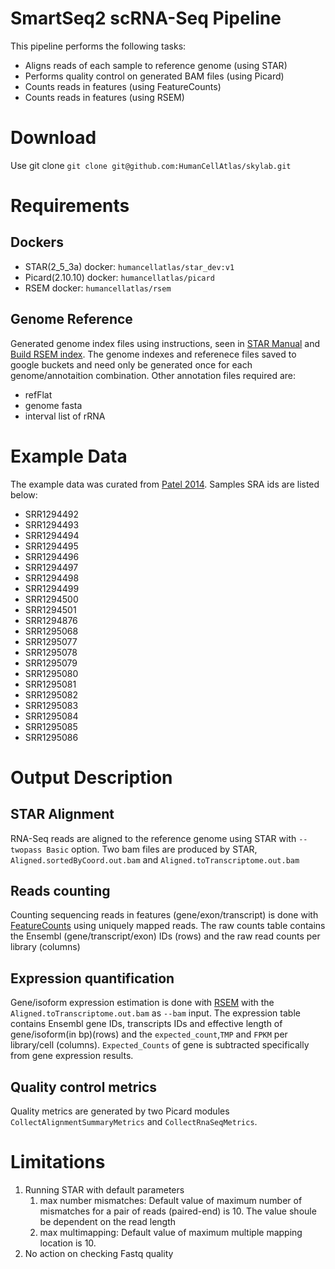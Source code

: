# SmartSeq2 scRNA-Seq Pipeline
This pipeline performs the following tasks:
- Aligns reads of each sample to reference genome (using STAR)
- Performs quality control on generated BAM files (using Picard)
- Counts reads in features (using FeatureCounts)
- Counts reads in features (using RSEM)

# Download
Use git clone `git clone git@github.com:HumanCellAtlas/skylab.git`
# Requirements
## Dockers
- STAR(2_5_3a) docker: `humancellatlas/star_dev:v1`
- Picard(2.10.10) docker: `humancellatlas/picard`
- RSEM docker: `humancellatlas/rsem`
## Genome Reference
Generated genome index files using instructions, seen in [STAR Manual](https://github.com/alexdobin/STAR/blob/master/doc/STARmanual.pdf) and [Build RSEM index](http://deweylab.biostat.wisc.edu/rsem/rsem-prepare-reference.html). The genome indexes and referenece files saved to google buckets and need only be generated once for each genome/annotaition combination. Other annotation files required are:
- refFlat
- genome fasta
- interval list of rRNA

# Example Data
The example data was curated from [Patel 2014](https://www.ncbi.nlm.nih.gov/pmc/articles/PMC4123637/). Samples SRA ids are listed below:
- SRR1294492 
- SRR1294493 
- SRR1294494 
- SRR1294495 
- SRR1294496 
- SRR1294497 
- SRR1294498 
- SRR1294499 
- SRR1294500 
- SRR1294501 
- SRR1294876 
- SRR1295068 
- SRR1295077 
- SRR1295078 
- SRR1295079 
- SRR1295080 
- SRR1295081 
- SRR1295082 
- SRR1295083 
- SRR1295084 
- SRR1295085 
- SRR1295086

# Output Description
## STAR Alignment
RNA-Seq reads are aligned to the reference genome using STAR with `--twopass Basic` option. Two bam files are produced by STAR, `Aligned.sortedByCoord.out.bam` and `Aligned.toTranscriptome.out.bam`  
## Reads counting
Counting sequencing reads in features (gene/exon/transcript) is done with [FeatureCounts](http://bioinf.wehi.edu.au/featureCounts/) using uniquely mapped reads. The raw counts table contains the Ensembl (gene/transcript/exon) IDs (rows) and the raw read counts per library (columns)
## Expression quantification
Gene/isoform expression estimation is done with [RSEM](http://deweylab.biostat.wisc.edu/rsem/rsem-calculate-expression.html) with the `Aligned.toTranscriptome.out.bam` as `--bam` input. The expression table contains Ensembl gene IDs, transcripts IDs and effective length of gene/isoform(in bp)(rows) and the `expected_count`,`TMP` and `FPKM` per library/cell (columns). `Expected_Counts` of gene is subtracted specifically from gene expression results. 

## Quality control metrics
Quality metrics are generated by two Picard modules `CollectAlignmentSummaryMetrics` and `CollectRnaSeqMetrics`. 
# Limitations
1. Running STAR with default parameters
	1. max number mismatches: Default value of maximum number of mismatches for a pair of reads (paired-end) is 10. The value shoule be dependent on the read length
	2. max multimapping: Default value of maximum multiple mapping location is 10. 
2.  No action on checking Fastq quality

